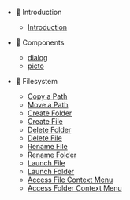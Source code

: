 * 👣 Introduction

    * [Introduction](README.md)

* 🎨 Components

    * [dialog](components/dialog.md)
    * [picto](components/picto.md)

* 💾 Filesystem

    * [Copy a Path](fs/copyPath.md)
    * [Move a Path](fs/movePath.md)
    * [Create Folder](fs/createFolder.md)
    * [Create File](fs/createFile.md)
    * [Delete Folder](fs/deleteFolder.md)
    * [Delete File](fs/deleteFile.md)
    * [Rename File](fs/renameFile.md)
    * [Rename Folder](fs/renameFolder.md)
    * [Launch File](fs/launchFile.md)
    * [Launch Folder](fs/launchFolder.md)
    * [Access File Context Menu](fs/fileContextMenu.md)
    * [Access Folder Context Menu](fs/folderContextMenu.md)